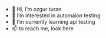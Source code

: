 - 👋 Hi, I’m ozgur turan
- 👀 I’m interested in automaion testing
- 🌱 I’m currently learning api testing
- 📫 to reach me, look here

<!---
ozgurturan4233/ozgurturan4233 is a ✨ special ✨ repository because its `README.md` (this file) appears on your GitHub profile.
You can click the Preview link to take a look at your changes.
--->
